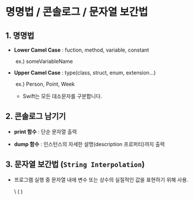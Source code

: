 

# 명명법 / 콘솔로그 / 문자열 보간법 

## **1. 명명법**

- **Lower Camel Case** : fuction, method, variable, constant

  ​	ex.) someVariableName

- **Upper Camel Case** : type(class, struct, enum, extension…)

  ​	ex.) Person, Point, Week

  - Swift는 모든 대소문자를 구분합니다.



## **2. 콘솔로그 남기기**

- **print 함수** : 단순 문자열 출력

- **dump 함수** : 인스턴스의 자세한 설명(description 프로퍼티)까지 출력



## **3. 문자열 보간법 (`String Interpolation`)**

- 프로그램 실행 중 문자열 내에 변수 또는 상수의 실질적인 값을 표현하기 위해 사용.

  \ ( )
